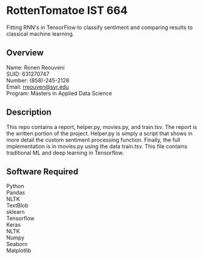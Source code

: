 # RottenTomatoe IST 664
Fitting RNN's in TensorFlow to classify sentiment and comparing results to classical machine learning. 

## Overview 

Name: Ronen Reouveni <br/>
SUID: 631270747 <br/>
Number: (858)-245-2128 <br/>
Email: rreouven@syr.edu <br/>
Program: Masters in Applied Data Science <br/>

## Description

This repo contains a report, helper.py, movies.py, and train.tsv. The report is the written portion of the project. Helper.py is simply a 
script that shows in more detail the custom sentiment processing function. Finally, the full implementation is in movies.py using the data train.tsv. 
This file contains traditional ML and deep learning in Tensorflow. 

## Software Required 

Python <br/>
Pandas <br/>
NLTK <br/>
TextBlob <br/>
sklearn <br/>
Tensorflow <br/>
Keras <br/>
NLTK <br/>
Numpy <br/>
Seaborn <br/>
Matplotlib <br/>
